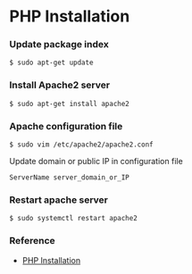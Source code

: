 # PHP Installation 

### Update package index
```
$ sudo apt-get update
```

### Install Apache2 server
```
$ sudo apt-get install apache2
```

### Apache configuration file
```
$ sudo vim /etc/apache2/apache2.conf
```

Update domain or public IP in configuration file 
```
ServerName server_domain_or_IP
```

### Restart apache server 
```
$ sudo systemctl restart apache2
```

### Reference 
* [PHP Installation](https://www.digitalocean.com/community/tutorials/how-to-install-linux-apache-mysql-php-lamp-stack-on-ubuntu-16-04)
